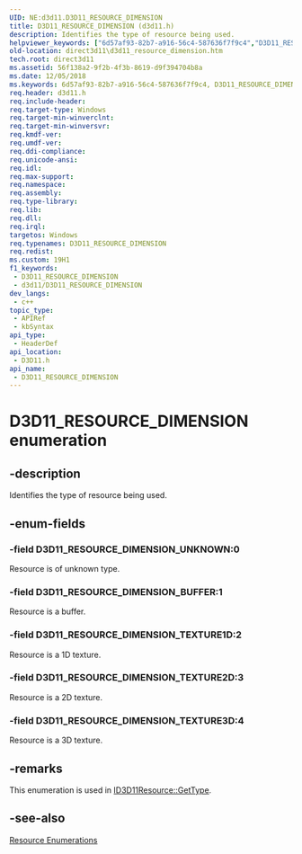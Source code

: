 ```yaml
---
UID: NE:d3d11.D3D11_RESOURCE_DIMENSION
title: D3D11_RESOURCE_DIMENSION (d3d11.h)
description: Identifies the type of resource being used.
helpviewer_keywords: ["6d57af93-82b7-a916-56c4-587636f7f9c4","D3D11_RESOURCE_DIMENSION","D3D11_RESOURCE_DIMENSION enumeration [Direct3D 11]","D3D11_RESOURCE_DIMENSION_BUFFER","D3D11_RESOURCE_DIMENSION_TEXTURE1D","D3D11_RESOURCE_DIMENSION_TEXTURE2D","D3D11_RESOURCE_DIMENSION_TEXTURE3D","D3D11_RESOURCE_DIMENSION_UNKNOWN","d3d11/D3D11_RESOURCE_DIMENSION","d3d11/D3D11_RESOURCE_DIMENSION_BUFFER","d3d11/D3D11_RESOURCE_DIMENSION_TEXTURE1D","d3d11/D3D11_RESOURCE_DIMENSION_TEXTURE2D","d3d11/D3D11_RESOURCE_DIMENSION_TEXTURE3D","d3d11/D3D11_RESOURCE_DIMENSION_UNKNOWN","direct3d11.d3d11_resource_dimension"]
old-location: direct3d11\d3d11_resource_dimension.htm
tech.root: direct3d11
ms.assetid: 56f138a2-9f2b-4f3b-8619-d9f394704b8a
ms.date: 12/05/2018
ms.keywords: 6d57af93-82b7-a916-56c4-587636f7f9c4, D3D11_RESOURCE_DIMENSION, D3D11_RESOURCE_DIMENSION enumeration [Direct3D 11], D3D11_RESOURCE_DIMENSION_BUFFER, D3D11_RESOURCE_DIMENSION_TEXTURE1D, D3D11_RESOURCE_DIMENSION_TEXTURE2D, D3D11_RESOURCE_DIMENSION_TEXTURE3D, D3D11_RESOURCE_DIMENSION_UNKNOWN, d3d11/D3D11_RESOURCE_DIMENSION, d3d11/D3D11_RESOURCE_DIMENSION_BUFFER, d3d11/D3D11_RESOURCE_DIMENSION_TEXTURE1D, d3d11/D3D11_RESOURCE_DIMENSION_TEXTURE2D, d3d11/D3D11_RESOURCE_DIMENSION_TEXTURE3D, d3d11/D3D11_RESOURCE_DIMENSION_UNKNOWN, direct3d11.d3d11_resource_dimension
req.header: d3d11.h
req.include-header: 
req.target-type: Windows
req.target-min-winverclnt: 
req.target-min-winversvr: 
req.kmdf-ver: 
req.umdf-ver: 
req.ddi-compliance: 
req.unicode-ansi: 
req.idl: 
req.max-support: 
req.namespace: 
req.assembly: 
req.type-library: 
req.lib: 
req.dll: 
req.irql: 
targetos: Windows
req.typenames: D3D11_RESOURCE_DIMENSION
req.redist: 
ms.custom: 19H1
f1_keywords:
 - D3D11_RESOURCE_DIMENSION
 - d3d11/D3D11_RESOURCE_DIMENSION
dev_langs:
 - c++
topic_type:
 - APIRef
 - kbSyntax
api_type:
 - HeaderDef
api_location:
 - D3D11.h
api_name:
 - D3D11_RESOURCE_DIMENSION
---
```


# D3D11_RESOURCE_DIMENSION enumeration


## -description

Identifies the type of resource being used.

## -enum-fields

### -field D3D11_RESOURCE_DIMENSION_UNKNOWN:0

Resource is of unknown type.

### -field D3D11_RESOURCE_DIMENSION_BUFFER:1

Resource is a buffer.

### -field D3D11_RESOURCE_DIMENSION_TEXTURE1D:2

Resource is a 1D texture.

### -field D3D11_RESOURCE_DIMENSION_TEXTURE2D:3

Resource is a 2D texture.

### -field D3D11_RESOURCE_DIMENSION_TEXTURE3D:4

Resource is a 3D texture.

## -remarks

This enumeration is used in <a href="/windows/desktop/api/d3d11/nf-d3d11-id3d11resource-gettype">ID3D11Resource::GetType</a>.

## -see-also

<a href="/windows/desktop/direct3d11/d3d11-graphics-reference-resource-enums">Resource Enumerations</a>
